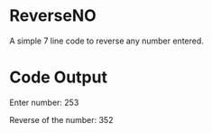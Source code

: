 # ReverseNO

A simple 7 line code to reverse any number entered.
 
# Code Output

Enter number: 253

Reverse of the number: 352
